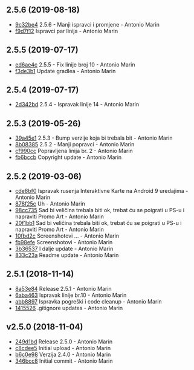 ## 2.5.6 (2019-08-18)

* [9c32be4](https://github.com/marinantonio/android-splitbus/commit/9c32be492a040b030d52d973442ce4314461cf21) 2.5.6 - Manji ispravci i promjene - Antonio Marin
* [f9d7f12](https://github.com/marinantonio/android-splitbus/commit/f9d7f12e75a440c18b611e97c1577fe2fc70f46c) Ispravci par linija - Antonio Marin


## 2.5.5 (2019-07-17)

* [ed6ae4c](https://github.com/marinantonio/android-splitbus/commit/ed6ae4c9e159e4c8096a542551994706ade2d378) 2.5.5 - Fix linije broj 10 - Antonio Marin
* [f3de3b1](https://github.com/marinantonio/android-splitbus/commit/f3de3b133e01b5deb978f405ac89b45b80b60059) Update gradlea - Antonio Marin


## 2.5.4 (2019-07-17)

* [2d342bd](https://github.com/marinantonio/android-splitbus/commit/2d342bd5d9a76df9715c973b05e60917f843f5c0) 2.5.4 - Ispravak linije 14 - Antonio Marin


## 2.5.3 (2019-05-26)

* [39a45e1](https://github.com/marinantonio/android-splitbus/commit/39a45e1aa82308db35280dfb82390e7b8656acab) 2.5.3 - Bump verzije koja bi trebala bit - Antonio Marin
* [8b08385](https://github.com/marinantonio/android-splitbus/commit/8b083850f153c9292455a607d0ca8f7220e63da0) 2.5.2 - Manji popravci - Antonio Marin
* [cf990cc](https://github.com/marinantonio/android-splitbus/commit/cf990cc70abf24138b5bee3642584ac6b0a9a19d) Popravljena linija br. 2 - Antonio Marin
* [fb6bccb](https://github.com/marinantonio/android-splitbus/commit/fb6bccbac8553a6f9fc1362ab800e692cde9453d) Copyright update - Antonio Marin


## 2.5.2 (2019-03-06)

* [cde8bf0](https://github.com/marinantonio/android-splitbus/commit/cde8bf0eedc8727b154d4420d56cfa16dd9d9bc2) Ispravak rusenja Interaktivne Karte na Android 9 uredajima - Antonio Marin
* [878f25c](https://github.com/marinantonio/android-splitbus/commit/878f25c19264ed36c22f5765efdd66f3d9b48b04) Uh - Antonio Marin
* [98cc735](https://github.com/marinantonio/android-splitbus/commit/98cc73566373bccc4c91db317467fd311e90ac4e) Sad bi veličina trebala biti ok, trebat ću se poigrati u PS-u i napraviti Promo Art - Antonio Marin
* [20f1bb1](https://github.com/marinantonio/android-splitbus/commit/20f1bb1c8995b0facf6326dafcfe990ead3f1d32) Sad bi veličina trebala biti ok, trebat ću se poigrati u PS-u i napraviti Promo Art - Antonio Marin
* [10fbd2c](https://github.com/marinantonio/android-splitbus/commit/10fbd2cddee2a806f2728900cf38ad5d4fd4168e) Screenshotovi ... - Antonio Marin
* [fb98efe](https://github.com/marinantonio/android-splitbus/commit/fb98efe21437f5ab83ee18c82910faeb956fceae) Screenshotovi - Antonio Marin
* [3b36537](https://github.com/marinantonio/android-splitbus/commit/3b36537157224b86f36cb665f21c4c7561ede019) I dalje update - Antonio Marin
* [833c23a](https://github.com/marinantonio/android-splitbus/commit/833c23aaf2cb261f26c063f3c0276b95a1d23531) Readme update - Antonio Marin


## 2.5.1 (2018-11-14)

* [8a53e84](https://github.com/marinantonio/android-splitbus/commit/8a53e8433f89214f8193221cd70313a1ec381f70) Release 2.5.1 - Antonio Marin
* [6aba463](https://github.com/marinantonio/android-splitbus/commit/6aba4631069d29e96d6c0119b3a25d25e6366d19) Ispravak linije br.10 - Antonio Marin
* [abb8897](https://github.com/marinantonio/android-splitbus/commit/abb88975f8dfe89418b1c40154fdd32c5d9ae9b5) Ispravka pogreški i code cleanup - Antonio Marin
* [1415526](https://github.com/marinantonio/android-splitbus/commit/141552694b445c02582db5e646f52a4491d912eb) .gitignore updates - Antonio Marin


## v2.5.0 (2018-11-04)

* [249d1bd](https://github.com/marinantonio/android-splitbus/commit/249d1bdfbe5205acc3b1a1c0735baa96ae7b48e8) Release 2.5.0 - Antonio Marin
* [c8cdee5](https://github.com/marinantonio/android-splitbus/commit/c8cdee5535df8bdacbc7e89b65b6e4bb06fce725) Initial upload - Antonio Marin
* [b6c0e98](https://github.com/marinantonio/android-splitbus/commit/b6c0e98f37116abea71731a6999639c35aeb0282) Verzija 2.4.0 - Antonio Marin
* [346bcc8](https://github.com/marinantonio/android-splitbus/commit/346bcc896db6767ba5f245c0e13ee0fab5ab4552) Initial commit - Antonio Marin


